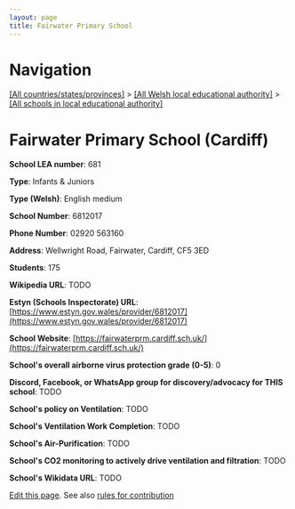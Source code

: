 ```yaml
---
layout: page
title: Fairwater Primary School
---
```

# Navigation

[[All countries/states/provinces]](../../..) > [[All Welsh local educational authority]](../..) > [[All schools in local educational authority]](..)

# Fairwater Primary School (Cardiff)

**School LEA number**: 681

**Type**: Infants & Juniors

**Type (Welsh)**: English medium

**School Number**: 6812017

**Phone Number**: 02920 563160

**Address**: Wellwright Road, Fairwater, Cardiff, CF5 3ED

**Students**: 175

**Wikipedia URL**: TODO

**Estyn (Schools Inspectorate) URL**: [https://www.estyn.gov.wales/provider/6812017](https://www.estyn.gov.wales/provider/6812017)

**School Website**: [https://fairwaterprm.cardiff.sch.uk/](https://fairwaterprm.cardiff.sch.uk/)

**School's overall airborne virus protection grade (0-5)**: 0

**Discord, Facebook, or WhatsApp group for discovery/advocacy for THIS school**: TODO

**School's policy on Ventilation**: TODO

**School's Ventilation Work Completion**: TODO

**School's Air-Purification**: TODO

**School's CO2 monitoring to actively drive ventilation and filtration**: TODO

**School's Wikidata URL**: TODO




[Edit this page](https://github.com/ventilate-schools/Wales/edit/prif/./Cardiff/Fairwater_Primary_School.md). See also [rules for contribution](../../../contribution-rules/)